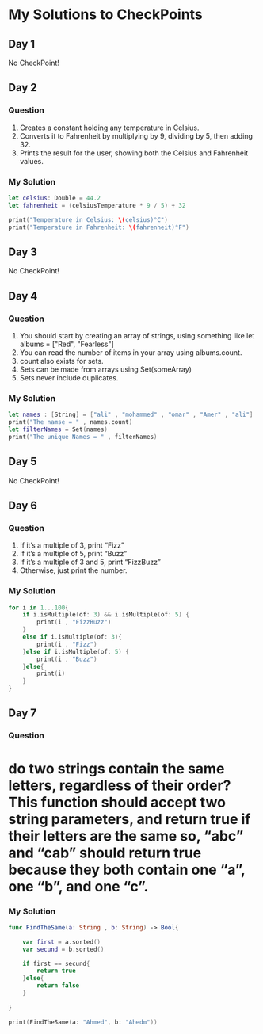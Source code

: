 # My Solutions to CheckPoints

## Day 1
No CheckPoint!

## Day 2

### Question
1. Creates a constant holding any temperature in Celsius.
2. Converts it to Fahrenheit by multiplying by 9, dividing by 5, then adding 32.
3. Prints the result for the user, showing both the Celsius and Fahrenheit values.

### My Solution

```swift
let celsius: Double = 44.2
let fahrenheit = (celsiusTemperature * 9 / 5) + 32

print("Temperature in Celsius: \(celsius)°C")
print("Temperature in Fahrenheit: \(fahrenheit)°F")
```
## Day 3
No CheckPoint!

## Day 4

### Question
1. You should start by creating an array of strings, using something like let albums = ["Red", "Fearless"]
2. You can read the number of items in your array using albums.count.
3. count also exists for sets.
4. Sets can be made from arrays using Set(someArray)
5. Sets never include duplicates.


### My Solution

```swift
let names : [String] = ["ali" , "mohammed" , "omar" , "Amer" , "ali"]
print("The namse = " , names.count)
let filterNames = Set(names)
print("The unique Names = " , filterNames)
```

## Day 5
No CheckPoint!

## Day 6

### Question
1. If it’s a multiple of 3, print “Fizz”
2. If it’s a multiple of 5, print “Buzz”
3. If it’s a multiple of 3 and 5, print “FizzBuzz”
4. Otherwise, just print the number.


### My Solution

```swift
for i in 1...100{
    if i.isMultiple(of: 3) && i.isMultiple(of: 5) {
        print(i , "FizzBuzz")
    }
    else if i.isMultiple(of: 3){
        print(i , "Fizz")
    }else if i.isMultiple(of: 5) {
        print(i , "Buzz")
    }else{
        print(i)
    }
}
```

## Day 7

### Question
# do two strings contain the same letters, regardless of their order? This function should accept two string parameters, and return true if their letters are the same so, “abc” and “cab” should return true because they both contain one “a”, one “b”, and one “c”.


### My Solution

```swift
func FindTheSame(a: String , b: String) -> Bool{

    var first = a.sorted()
    var secund = b.sorted()

    if first == secund{
        return true
    }else{
        return false
    }
    
}

print(FindTheSame(a: "Ahmed", b: "Ahedm"))
```
